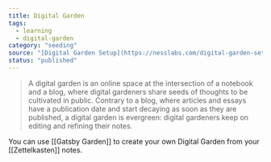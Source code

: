 ```yaml
---
title: Digital Garden
tags:
  - learning
  - digital-garden
category: "seeding"
source: "[Digital Garden Setup](https://nesslabs.com/digital-garden-set-up)"
status: "published"
---
```


> A digital garden is an online space at the intersection of a notebook and a blog, where digital gardeners share seeds of thoughts to be cultivated in public. Contrary to a blog, where articles and essays have a publication date and start decaying as soon as they are published, a digital garden is evergreen: digital gardeners keep on editing and refining their notes.

You can use [[Gatsby Garden]] to create your own Digital Garden from your [[Zettelkasten]] notes.
